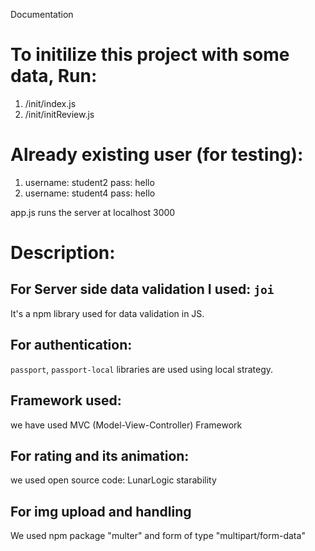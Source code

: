 Documentation

# To initilize this project with some data, Run:
1. /init/index.js
2. /init/initReview.js

# Already existing user (for testing):
1. username: student2 pass: hello
2. username: student4 pass: hello

app.js runs the server at localhost 3000

# Description:

## For Server side data validation I used: `joi`
It's a npm library used for data validation in JS. 

## For authentication: 
`passport`, `passport-local` libraries are used using local strategy.

## Framework used:
we have used MVC (Model-View-Controller) Framework

## For rating and its animation:
we used open source code: LunarLogic starability

## For img upload and handling
We used npm package "multer" and form of type "multipart/form-data"